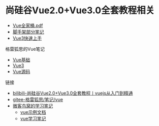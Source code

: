 # 尚硅谷Vue2.0+Vue3.0全套教程相关
- [Vue全家桶.pdf](./尚硅谷_前端技术_Vue全家桶.pdf)
- [脚手架部分笔记](./vue_test/README.md)
- [Vue3快速上手](./vue3快速上手.md)

格雷狐思的Vue笔记
- [Vue基础](./vue基础用法&基础原理整理.md)
- [Vue3](./vue3.md)
- [Vue源码](./vue源码.md)


链接
- [bilibili-尚硅谷Vue2.0+Vue3.0全套教程丨vuejs从入门到精通](https://www.bilibili.com/video/BV1Zy4y1K7SH)
- [gitee-格雷狐思/笔记/vue](https://gitee.com/gaohan888/note/tree/master/vue)
- [微客鸟窝的学习笔记](https://wekenw.gitee.io/)
  - [vue示例文档](https://wekenw.gitee.io/vuedoc/)
  - [vue学习笔记](https://wekenw.gitee.io/vuenote/)
